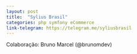 ```yaml
---
layout: post
title:  "Sylius Brasil"
categories: php symfony eCommerce
link-telegram: https://telegram.me/syliusbrasil
---
```

Colaboração: Bruno Marcel (@brunomdev)
